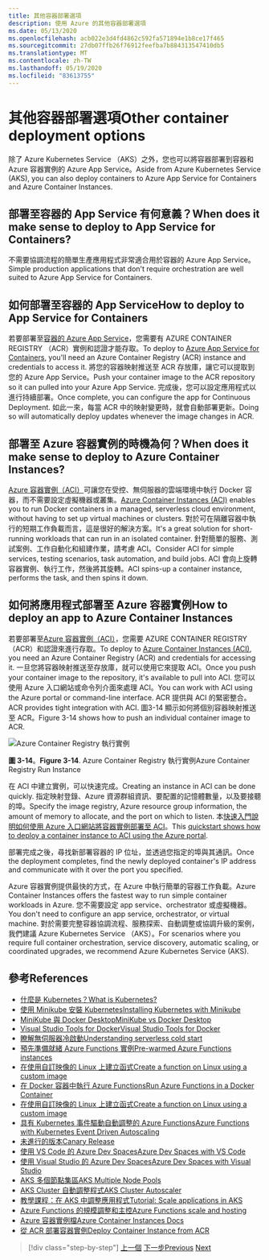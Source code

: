 ```yaml
---
title: 其他容器部署選項
description: 使用 Azure 的其他容器部署選項
ms.date: 05/13/2020
ms.openlocfilehash: acb022e3d4fd4862c592fa571894e1b8ce17f465
ms.sourcegitcommit: 27db07ffb26f76912feefba7b884313547410db5
ms.translationtype: MT
ms.contentlocale: zh-TW
ms.lasthandoff: 05/19/2020
ms.locfileid: "83613755"
---
```

# <a name="other-container-deployment-options"></a><span data-ttu-id="5751a-103">其他容器部署選項</span><span class="sxs-lookup"><span data-stu-id="5751a-103">Other container deployment options</span></span>

<span data-ttu-id="5751a-104">除了 Azure Kubernetes Service （AKS）之外，您也可以將容器部署到容器和 Azure 容器實例的 Azure App Service。</span><span class="sxs-lookup"><span data-stu-id="5751a-104">Aside from Azure Kubernetes Service (AKS), you can also deploy containers to Azure App Service for Containers and Azure Container Instances.</span></span>

## <a name="when-does-it-make-sense-to-deploy-to-app-service-for-containers"></a><span data-ttu-id="5751a-105">部署至容器的 App Service 有何意義？</span><span class="sxs-lookup"><span data-stu-id="5751a-105">When does it make sense to deploy to App Service for Containers?</span></span>

<span data-ttu-id="5751a-106">不需要協調流程的簡單生產應用程式非常適合用於容器的 Azure App Service。</span><span class="sxs-lookup"><span data-stu-id="5751a-106">Simple production applications that don't require orchestration are well suited to Azure App Service for Containers.</span></span>

## <a name="how-to-deploy-to-app-service-for-containers"></a><span data-ttu-id="5751a-107">如何部署至容器的 App Service</span><span class="sxs-lookup"><span data-stu-id="5751a-107">How to deploy to App Service for Containers</span></span>

<span data-ttu-id="5751a-108">若要部署至[容器的 Azure App Service](https://azure.microsoft.com/services/app-service/containers/)，您需要有 AZURE CONTAINER REGISTRY （ACR）實例和認證才能存取。</span><span class="sxs-lookup"><span data-stu-id="5751a-108">To deploy to [Azure App Service for Containers](https://azure.microsoft.com/services/app-service/containers/), you'll need an Azure Container Registry (ACR) instance and credentials to access it.</span></span> <span data-ttu-id="5751a-109">將您的容器映射推送至 ACR 存放庫，讓它可以提取到您的 Azure App Service。</span><span class="sxs-lookup"><span data-stu-id="5751a-109">Push your container image to the ACR repository so it can pulled into your Azure App Service.</span></span> <span data-ttu-id="5751a-110">完成後，您可以設定應用程式以進行持續部署。</span><span class="sxs-lookup"><span data-stu-id="5751a-110">Once complete, you can configure the app for Continuous Deployment.</span></span> <span data-ttu-id="5751a-111">如此一來，每當 ACR 中的映射變更時，就會自動部署更新。</span><span class="sxs-lookup"><span data-stu-id="5751a-111">Doing so will automatically deploy updates whenever the image changes in ACR.</span></span>

## <a name="when-does-it-make-sense-to-deploy-to-azure-container-instances"></a><span data-ttu-id="5751a-112">部署至 Azure 容器實例的時機為何？</span><span class="sxs-lookup"><span data-stu-id="5751a-112">When does it make sense to deploy to Azure Container Instances?</span></span>

<span data-ttu-id="5751a-113">[Azure 容器實例（ACI）](https://azure.microsoft.com/services/container-instances/)可讓您在受控、無伺服器的雲端環境中執行 Docker 容器，而不需要設定虛擬機器或叢集。</span><span class="sxs-lookup"><span data-stu-id="5751a-113">[Azure Container Instances (ACI)](https://azure.microsoft.com/services/container-instances/) enables you to run Docker containers in a managed, serverless cloud environment, without having to set up virtual machines or clusters.</span></span> <span data-ttu-id="5751a-114">對於可在隔離容器中執行的短期工作負載而言，這是很好的解決方案。</span><span class="sxs-lookup"><span data-stu-id="5751a-114">It's a great solution for short-running workloads that can run in an isolated container.</span></span> <span data-ttu-id="5751a-115">針對簡單的服務、測試案例、工作自動化和組建作業，請考慮 ACI。</span><span class="sxs-lookup"><span data-stu-id="5751a-115">Consider ACI for simple services, testing scenarios, task automation, and build jobs.</span></span> <span data-ttu-id="5751a-116">ACI 會向上旋轉容器實例、執行工作，然後將其旋轉。</span><span class="sxs-lookup"><span data-stu-id="5751a-116">ACI spins-up a container instance, performs the task, and then spins it down.</span></span>

## <a name="how-to-deploy-an-app-to-azure-container-instances"></a><span data-ttu-id="5751a-117">如何將應用程式部署至 Azure 容器實例</span><span class="sxs-lookup"><span data-stu-id="5751a-117">How to deploy an app to Azure Container Instances</span></span>

<span data-ttu-id="5751a-118">若要部署至[Azure 容器實例（ACI）](https://docs.microsoft.com/azure/container-instances/)，您需要 AZURE CONTAINER REGISTRY （ACR）和認證來進行存取。</span><span class="sxs-lookup"><span data-stu-id="5751a-118">To deploy to [Azure Container Instances (ACI)](https://docs.microsoft.com/azure/container-instances/), you need an Azure Container Registry (ACR) and credentials for accessing it.</span></span> <span data-ttu-id="5751a-119">一旦您將容器映射推送至存放庫，就可以使用它來提取 ACI。</span><span class="sxs-lookup"><span data-stu-id="5751a-119">Once you push your container image to the repository, it's available to pull into ACI.</span></span> <span data-ttu-id="5751a-120">您可以使用 Azure 入口網站或命令列介面來處理 ACI。</span><span class="sxs-lookup"><span data-stu-id="5751a-120">You can work with ACI using the Azure portal or command-line interface.</span></span> <span data-ttu-id="5751a-121">ACR 提供與 ACI 的緊密整合。</span><span class="sxs-lookup"><span data-stu-id="5751a-121">ACR provides tight integration with ACI.</span></span> <span data-ttu-id="5751a-122">圖3-14 顯示如何將個別容器映射推送至 ACR。</span><span class="sxs-lookup"><span data-stu-id="5751a-122">Figure 3-14 shows how to push an individual container image to ACR.</span></span>

![Azure Container Registry 執行實例](./media/acr-runinstance-contextmenu.png)

<span data-ttu-id="5751a-124">**圖 3-14**。</span><span class="sxs-lookup"><span data-stu-id="5751a-124">**Figure 3-14**.</span></span> <span data-ttu-id="5751a-125">Azure Container Registry 執行實例</span><span class="sxs-lookup"><span data-stu-id="5751a-125">Azure Container Registry Run Instance</span></span>

<span data-ttu-id="5751a-126">在 ACI 中建立實例，可以快速完成。</span><span class="sxs-lookup"><span data-stu-id="5751a-126">Creating an instance in ACI can be done quickly.</span></span> <span data-ttu-id="5751a-127">指定映射登錄、Azure 資源群組資訊、要配置的記憶體數量，以及要接聽的埠。</span><span class="sxs-lookup"><span data-stu-id="5751a-127">Specify the image registry, Azure resource group information, the amount of memory to allocate, and the port on which to listen.</span></span> <span data-ttu-id="5751a-128">本[快速入門說明如何使用 Azure 入口網站將容器實例部署至 ACI](https://docs.microsoft.com/azure/container-instances/container-instances-quickstart-portal)。</span><span class="sxs-lookup"><span data-stu-id="5751a-128">This [quickstart shows how to deploy a container instance to ACI using the Azure portal](https://docs.microsoft.com/azure/container-instances/container-instances-quickstart-portal).</span></span>

<span data-ttu-id="5751a-129">部署完成之後，尋找新部署容器的 IP 位址，並透過您指定的埠與其通訊。</span><span class="sxs-lookup"><span data-stu-id="5751a-129">Once the deployment completes, find the newly deployed container's IP address and communicate with it over the port you specified.</span></span>

<span data-ttu-id="5751a-130">Azure 容器實例提供最快的方式，在 Azure 中執行簡單的容器工作負載。</span><span class="sxs-lookup"><span data-stu-id="5751a-130">Azure Container Instances offers the fastest way to run simple container workloads in Azure.</span></span> <span data-ttu-id="5751a-131">您不需要設定 app service、orchestrator 或虛擬機器。</span><span class="sxs-lookup"><span data-stu-id="5751a-131">You don't need to configure an app service, orchestrator, or virtual machine.</span></span> <span data-ttu-id="5751a-132">對於需要完整容器協調流程、服務探索、自動調整或協調升級的案例，我們建議 Azure Kubernetes Service （AKS）。</span><span class="sxs-lookup"><span data-stu-id="5751a-132">For scenarios where you require full container orchestration, service discovery, automatic scaling, or coordinated upgrades, we recommend Azure Kubernetes Service (AKS).</span></span>

## <a name="references"></a><span data-ttu-id="5751a-133">參考</span><span class="sxs-lookup"><span data-stu-id="5751a-133">References</span></span>

- [<span data-ttu-id="5751a-134">什麼是 Kubernetes？</span><span class="sxs-lookup"><span data-stu-id="5751a-134">What is Kubernetes?</span></span>](https://blog.newrelic.com/engineering/what-is-kubernetes/)
- [<span data-ttu-id="5751a-135">使用 Minikube 安裝 Kubernetes</span><span class="sxs-lookup"><span data-stu-id="5751a-135">Installing Kubernetes with Minikube</span></span>](https://kubernetes.io/docs/setup/learning-environment/minikube/)
- [<span data-ttu-id="5751a-136">MiniKube 與 Docker Desktop</span><span class="sxs-lookup"><span data-stu-id="5751a-136">MiniKube vs Docker Desktop</span></span>](https://medium.com/containers-101/local-kubernetes-for-windows-minikube-vs-docker-desktop-25a1c6d3b766)
- [<span data-ttu-id="5751a-137">Visual Studio Tools for Docker</span><span class="sxs-lookup"><span data-stu-id="5751a-137">Visual Studio Tools for Docker</span></span>](https://docs.microsoft.com/dotnet/standard/containerized-lifecycle-architecture/design-develop-containerized-apps/visual-studio-tools-for-docker)
- [<span data-ttu-id="5751a-138">瞭解無伺服器冷啟動</span><span class="sxs-lookup"><span data-stu-id="5751a-138">Understanding serverless cold start</span></span>](https://azure.microsoft.com/blog/understanding-serverless-cold-start/)
- [<span data-ttu-id="5751a-139">預先準備就緒 Azure Functions 實例</span><span class="sxs-lookup"><span data-stu-id="5751a-139">Pre-warmed Azure Functions instances</span></span>](https://docs.microsoft.com/azure/azure-functions/functions-premium-plan#pre-warmed-instances)
- [<span data-ttu-id="5751a-140">在使用自訂映像的 Linux 上建立函式</span><span class="sxs-lookup"><span data-stu-id="5751a-140">Create a function on Linux using a custom image</span></span>](https://docs.microsoft.com/azure/azure-functions/functions-create-function-linux-custom-image)
- [<span data-ttu-id="5751a-141">在 Docker 容器中執行 Azure Functions</span><span class="sxs-lookup"><span data-stu-id="5751a-141">Run Azure Functions in a Docker Container</span></span>](https://markheath.net/post/azure-functions-docker)
- [<span data-ttu-id="5751a-142">在使用自訂映像的 Linux 上建立函式</span><span class="sxs-lookup"><span data-stu-id="5751a-142">Create a function on Linux using a custom image</span></span>](https://docs.microsoft.com/azure/azure-functions/functions-create-function-linux-custom-image)
- [<span data-ttu-id="5751a-143">具有 Kubernetes 事件驅動自動調整的 Azure Functions</span><span class="sxs-lookup"><span data-stu-id="5751a-143">Azure Functions with Kubernetes Event Driven Autoscaling</span></span>](https://docs.microsoft.com/azure/azure-functions/functions-kubernetes-keda)
- [<span data-ttu-id="5751a-144">未進行的版本</span><span class="sxs-lookup"><span data-stu-id="5751a-144">Canary Release</span></span>](https://martinfowler.com/bliki/CanaryRelease.html)
- [<span data-ttu-id="5751a-145">使用 VS Code 的 Azure Dev Spaces</span><span class="sxs-lookup"><span data-stu-id="5751a-145">Azure Dev Spaces with VS Code</span></span>](https://docs.microsoft.com/azure/dev-spaces/quickstart-netcore)
- [<span data-ttu-id="5751a-146">使用 Visual Studio 的 Azure Dev Spaces</span><span class="sxs-lookup"><span data-stu-id="5751a-146">Azure Dev Spaces with Visual Studio</span></span>](https://docs.microsoft.com/azure/dev-spaces/quickstart-netcore-visualstudio)
- [<span data-ttu-id="5751a-147">AKS 多個節點集區</span><span class="sxs-lookup"><span data-stu-id="5751a-147">AKS Multiple Node Pools</span></span>](https://docs.microsoft.com/azure/aks/use-multiple-node-pools)
- [<span data-ttu-id="5751a-148">AKS Cluster 自動調整程式</span><span class="sxs-lookup"><span data-stu-id="5751a-148">AKS Cluster Autoscaler</span></span>](https://docs.microsoft.com/azure/aks/cluster-autoscaler)
- [<span data-ttu-id="5751a-149">教學課程：在 AKS 中調整應用程式</span><span class="sxs-lookup"><span data-stu-id="5751a-149">Tutorial: Scale applications in AKS</span></span>](https://docs.microsoft.com/azure/aks/tutorial-kubernetes-scale)
- [<span data-ttu-id="5751a-150">Azure Functions 的規模調整和主控</span><span class="sxs-lookup"><span data-stu-id="5751a-150">Azure Functions scale and hosting</span></span>](https://docs.microsoft.com/azure/azure-functions/functions-scale)
- [<span data-ttu-id="5751a-151">Azure 容器實例檔</span><span class="sxs-lookup"><span data-stu-id="5751a-151">Azure Container Instances Docs</span></span>](https://docs.microsoft.com/azure/container-instances/)
- [<span data-ttu-id="5751a-152">從 ACR 部署容器實例</span><span class="sxs-lookup"><span data-stu-id="5751a-152">Deploy Container Instance from ACR</span></span>](https://docs.microsoft.com/azure/container-instances/container-instances-using-azure-container-registry#deploy-with-azure-portal)

>[!div class="step-by-step"]
><span data-ttu-id="5751a-153">[上一個](scale-containers-serverless.md) 
>[下一步](communication-patterns.md)</span><span class="sxs-lookup"><span data-stu-id="5751a-153">[Previous](scale-containers-serverless.md)
[Next](communication-patterns.md)</span></span>
